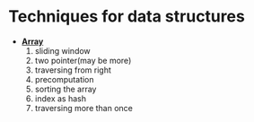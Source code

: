 # Techniques for data structures
-  **[Array](https://www.techinterviewhandbook.org/algorithms/array/)**
    1. sliding window
    2. two pointer(may be more)
    3. traversing from right
    4. precomputation
    5. sorting the array
    6. index as hash
    7. traversing more than once
